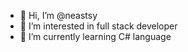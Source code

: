 - 👋 Hi, I’m @neastsy
- 👀 I’m interested in full stack developer
- 🌱 I’m currently learning C# language
<!---
- 💞️ I’m looking to collaborate on ...
- 📫 How to reach me  : srknyrlmz14@gmail.com
<!---
- 😄 Pronouns: ...
- ⚡ Fun fact: ...
--->
<!---
neastsy/neastsy is a ✨ special ✨ repository because its `README.md` (this file) appears on your GitHub profile.
You can click the Preview link to take a look at your changes.
--->
